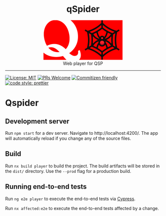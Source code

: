 <div align="center">
  <h1>qSpider</h1>
  <img src="./qspider-logo-512.png" width="256" /><br/>
  Web player for QSP
</div>

<hr />

[![License: MIT](https://img.shields.io/badge/License-MIT-yellow.svg)](https://opensource.org/licenses/MIT)
[![PRs Welcome](https://img.shields.io/badge/PRs-welcome-brightgreen.svg)](http://makeapullrequest.com)
[![Commitizen friendly](https://img.shields.io/badge/commitizen-friendly-brightgreen.svg)](http://commitizen.github.io/cz-cli/)
[![code style: prettier](https://img.shields.io/badge/code_style-prettier-ff69b4.svg?style=flat-square)](https://github.com/prettier/prettier)

# Qspider

## Development server

Run `npm start` for a dev server. Navigate to http://localhost:4200/. The app will automatically reload if you change any of the source files.

## Build

Run `nx build player` to build the project. The build artifacts will be stored in the `dist/` directory. Use the `--prod` flag for a production build.

## Running end-to-end tests

Run `ng e2e player` to execute the end-to-end tests via [Cypress](https://www.cypress.io).

Run `nx affected:e2e` to execute the end-to-end tests affected by a change.
